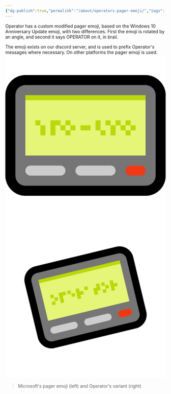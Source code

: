 ```yaml
---
{"dg-publish":true,"permalink":"/about/operators-pager-emoji/","tags":["📟Operator"]}
---
```


Operator has a custom modified pager emoji, based on the Windows 10 Anniversary Update emoji, with two differences. First the emoji is rotated by an angle, and second it says OPERATOR on it, in brail.

The emoji exists on our discord server, and is used to prefix Operator's messages where necessary. On other platforms the pager emoji is used.
![_attachments/pager_1f4df.png|128](/img/user/_attachments/pager_1f4df.png)![_attachments/Operator pager tilted.png|128](/img/user/_attachments/Operator%20pager%20tilted.png)
> Microsoft's pager emoji (left) and Operator's variant (right)
